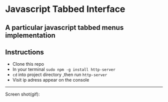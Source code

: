 # Javascript Tabbed Interface
A particular javascript tabbed menus implementation
---

## Instructions
- Clone this repo
- In your terminal `sudo npm -g install http-server`
- `cd` into project directory ,then run `http-server`
- Visit ip adress appear on the console

---

Screen shot(gif):

